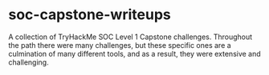 # soc-capstone-writeups

A collection of TryHackMe SOC Level 1 Capstone challenges. Throughout the path there were many challenges, but these specific ones are a culmination of many different tools,
and as a result, they were extensive and challenging.
